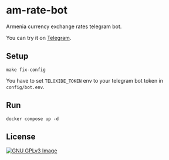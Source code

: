 # am-rate-bot

Armenia currency exchange rates telegram bot.

You can try it on [Telegram](https://t.me/am_rate_bot).

## Setup

```shell
make fix-config
```

You have to set `TELOXIDE_TOKEN` env to your telegram bot token in `config/bot.env`.

## Run

```shell
docker compose up -d
```

## License

[![GNU GPLv3 Image](https://www.gnu.org/graphics/gplv3-127x51.png)](https://www.gnu.org/licenses/gpl-3.0.en.html)
